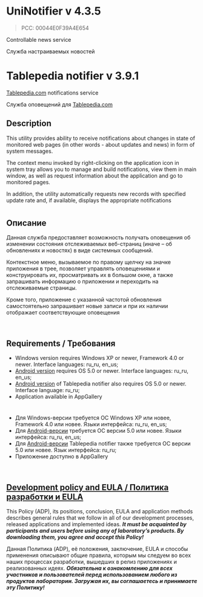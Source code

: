 # UniNotifier v 4.3.5
> PCC: 00044E0F39A4E654


Controllable news service

Служба настраиваемых новостей



# Tablepedia notifier v 3.9.1


[Tablepedia.com](http://tablepedia.com) notifications service

Служба оповещений для [Tablepedia.com](http://tablepedia.com)



## Description

This utility provides ability to receive notifications about changes in state of monitored web pages
(in other words - about updates and news) in form of system messages.

The context menu invoked by right-clicking on the application icon in system tray allows you to manage and build notifications,
view them in main window, as well as request information about the application and go to monitored pages.

In addition, the utility automatically requests new records with specified update rate and,
if available, displays the appropriate notifications

#

## Описание

Данная служба предоставляет возможность получать оповещения об изменении состояния отслеживаемых веб-страниц
(иначе – об обновлениях и новостях) в виде системных сообщений.

Контекстное меню, вызываемое по правому щелчку на значке приложения в трее, позволяет управлять оповещениями и конструировать их,
просматривать их в большом окне, а также запрашивать информацию о приложении и переходить на отслеживаемые страницы.

Кроме того, приложение с указанной частотой обновления самостоятельно запрашивает новые записи
и при их наличии отображает соответствующие оповещения

&nbsp;



## Requirements / Требования

- Windows version requires Windows XP or newer, Framework 4.0 or newer. Interface languages: ru_ru, en_us;
- [Android version](https://play.google.com/store/apps/details?id=com.RD_AAOW.UniNotifier) requires OS 5.0 or newer. Interface languages: ru_ru, en_us;
- [Android version](https://play.google.com/store/apps/details?id=com.RD_AAOW.TablepediaNotifier) of Tablepedia notifier also requires OS 5.0 or newer. Interface language: ru_ru;
- Application available in AppGallery

#

- Для Windows-версии требуется ОС Windows XP или новее, Framework 4.0 или новее. Языки интерфейса: ru_ru, en_us;
- Для [Android-версии](https://play.google.com/store/apps/details?id=com.RD_AAOW.UniNotifier) требуется ОС версии 5.0 или новее. Языки интерфейса: ru_ru, en_us;
- Для [Android-версии](https://play.google.com/store/apps/details?id=com.RD_AAOW.TablepediaNotifier) Tablepedia notifier также требуется ОС версии 5.0 или новее. Язык интерфейса: ru_ru;
- Приложение доступно в AppGallery

&nbsp;



## [Development policy and EULA / Политика разработки и EULA](https://github.com/adslbarxatov/adp)

This Policy (ADP), its positions, conclusion, EULA and application methods
describes general rules that we follow in all of our development processes, released applications and implemented ideas.
***It must be acquainted by participants and users before using any of laboratory’s products.
By downloading them, you agree and accept this Policy!***

Данная Политика (ADP), её положения, заключение, EULA и способы применения
описывают общие правила, которым мы следуем во всех наших процессах разработки, вышедших в релиз приложениях
и реализованных идеях.
***Обязательна к ознакомлению для всех участников и пользователей перед использованием любого из продуктов лаборатории.
Загружая их, вы соглашаетесь и принимаете эту Политику!***
